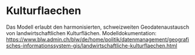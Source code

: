 # Kulturflaechen
Das Modell erlaubt den harmonisierten, schweizweiten Geodatenaustausch von landwirtschaftlichen Kulturflächen.
Modelldokumentation: https://www.blw.admin.ch/blw/de/home/politik/datenmanagement/geografisches-informationssystem-gis/landwirtschaftliche-kulturflaechen.html
